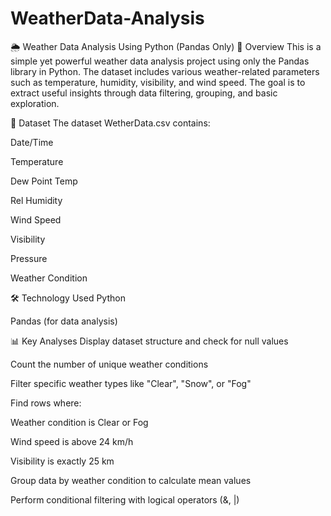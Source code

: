 # WeatherData-Analysis
🌦️ Weather Data Analysis Using Python (Pandas Only)
📌 Overview
This is a simple yet powerful weather data analysis project using only the Pandas library in Python. The dataset includes various weather-related parameters such as temperature, humidity, visibility, and wind speed. The goal is to extract useful insights through data filtering, grouping, and basic exploration.

📁 Dataset
The dataset WetherData.csv contains:

Date/Time

Temperature

Dew Point Temp

Rel Humidity

Wind Speed

Visibility

Pressure

Weather Condition

🛠️ Technology Used
Python

Pandas (for data analysis)

📊 Key Analyses
Display dataset structure and check for null values

Count the number of unique weather conditions

Filter specific weather types like "Clear", "Snow", or "Fog"

Find rows where:

Weather condition is Clear or Fog

Wind speed is above 24 km/h

Visibility is exactly 25 km

Group data by weather condition to calculate mean values

Perform conditional filtering with logical operators (&, |)
